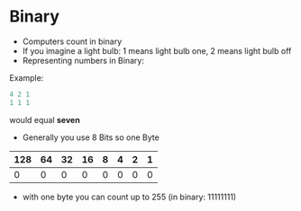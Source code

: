 # Binary

- Computers count in binary
- If you imagine a light bulb: 1 means light bulb one, 2 means light bulb off
- Representing numbers in Binary:

Example:

```c
4 2 1 
1 1 1
```

would equal **seven**

- Generally you use 8 Bits so one Byte

| 128 | 64  | 32  | 16  | 8   | 4   | 2   | 1   |
| --- | --- | --- | --- | --- | --- | --- | --- |
| 0   | 0   | 0   | 0   | 0   | 0   | 0   | 0   |

- with one byte you can count up to 255 (in binary: 11111111)
